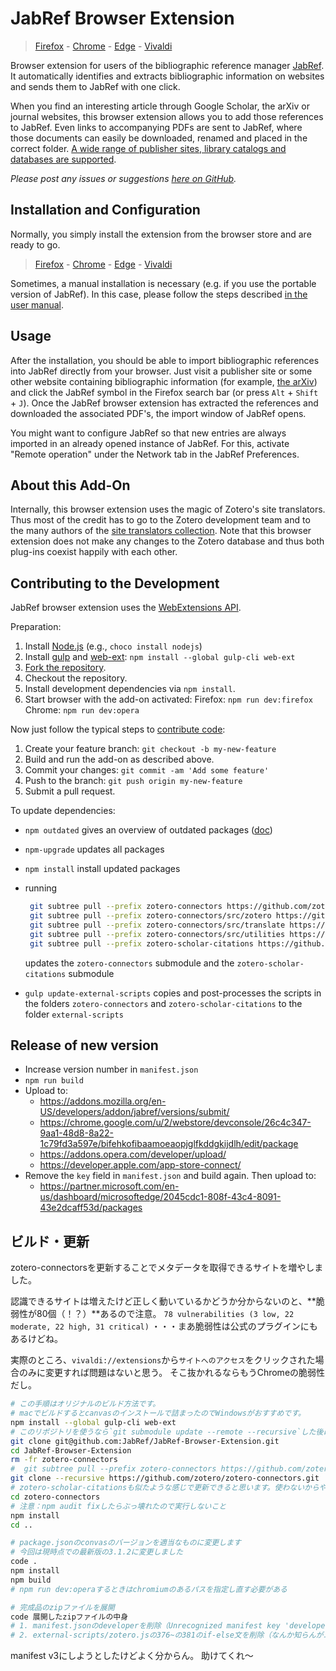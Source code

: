 # JabRef Browser Extension

> [Firefox](https://addons.mozilla.org/en-US/firefox/addon/jabref/?src=external-github) -  [Chrome](https://chrome.google.com/webstore/detail/jabref-browser-extension/bifehkofibaamoeaopjglfkddgkijdlh) - [Edge](https://microsoftedge.microsoft.com/addons/detail/pgkajmkfgbehiomipedjhoddkejohfna) - [Vivaldi](https://chrome.google.com/webstore/detail/jabref-browser-extension/bifehkofibaamoeaopjglfkddgkijdlh)

Browser extension for users of the bibliographic reference manager [JabRef](https://www.jabref.org/).
It automatically identifies and extracts bibliographic information on websites and sends them to JabRef with one click.

When you find an interesting article through Google Scholar, the arXiv or journal websites, this browser extension allows you to add those references to JabRef.
Even links to accompanying PDFs are sent to JabRef, where those documents can easily be downloaded, renamed and placed in the correct folder.
[A wide range of publisher sites, library catalogs and databases are supported](https://www.zotero.org/support/translators).

_Please post any issues or suggestions [here on GitHub](https://github.com/JabRef/JabRef-Browser-Extension/issues)._

## Installation and Configuration

Normally, you simply install the extension from the browser store and are ready to go.
> [Firefox](https://addons.mozilla.org/en-US/firefox/addon/jabref/?src=external-github) -  [Chrome](https://chrome.google.com/webstore/detail/jabref-browser-extension/bifehkofibaamoeaopjglfkddgkijdlh) - [Edge](https://microsoftedge.microsoft.com/addons/detail/pgkajmkfgbehiomipedjhoddkejohfna) - [Vivaldi](https://chrome.google.com/webstore/detail/jabref-browser-extension/bifehkofibaamoeaopjglfkddgkijdlh)

Sometimes, a manual installation is necessary (e.g. if you use the portable version of JabRef). In this case, please follow the steps described [in the user manual](https://docs.jabref.org/import-export/import/jabref-browser-extension).

## Usage

After the installation, you should be able to import bibliographic references into JabRef directly from your browser.
Just visit a publisher site or some other website containing bibliographic information (for example, [the arXiv](http://arxiv.org/list/gr-qc/pastweek?skip=0&show=5)) and click the JabRef symbol in the Firefox search bar (or press `Alt` + `Shift` + `J`).
Once the JabRef browser extension has extracted the references and downloaded the associated PDF's, the import window of JabRef opens.

You might want to configure JabRef so that new entries are always imported in an already opened instance of JabRef.
For this, activate "Remote operation" under the Network tab in the JabRef Preferences.

## About this Add-On

Internally, this browser extension uses the magic of Zotero's site translators.
Thus most of the credit has to go to the Zotero development team and to the many authors of the [site translators collection](https://github.com/zotero/translators).
Note that this browser extension does not make any changes to the Zotero database and thus both plug-ins coexist happily with each other.

## Contributing to the Development

JabRef browser extension uses the [WebExtensions API](https://developer.mozilla.org/en-US/Add-ons/WebExtensions).

Preparation:

1. Install [Node.js](https://nodejs.org) (e.g., `choco install nodejs`)
2. Install [gulp](https://gulpjs.com/) and [web-ext](https://developer.mozilla.org/en-US/Add-ons/WebExtensions/Getting_started_with_web-ext): `npm install --global gulp-cli web-ext`
3. [Fork the repository](https://help.github.com/articles/fork-a-repo/).
4. Checkout the repository.
5. Install development dependencies via `npm install`.
6. Start browser with the add-on activated:
   Firefox: `npm run dev:firefox`
   Chrome: `npm run dev:opera`

Now just follow the typical steps to [contribute code](https://guides.github.com/activities/contributing-to-open-source/#contributing):

1. Create your feature branch: `git checkout -b my-new-feature`
2. Build and run the add-on as described above.
3. Commit your changes: `git commit -am 'Add some feature'`
4. Push to the branch: `git push origin my-new-feature`
5. Submit a pull request.

To update dependencies:

- `npm outdated` gives an overview of outdated packages ([doc](https://docs.npmjs.com/cli/outdated))
- `npm-upgrade` updates all packages
- `npm install` install updated packages
- running

  ```sh
   git subtree pull --prefix zotero-connectors https://github.com/zotero/zotero-connectors.git master --squash
   git subtree pull --prefix zotero-connectors/src/zotero https://github.com/zotero/zotero.git master --squash
   git subtree pull --prefix zotero-connectors/src/translate https://github.com/zotero/translate.git master --squash
   git subtree pull --prefix zotero-connectors/src/utilities https://github.com/zotero/utilities.git master --squash
   git subtree pull --prefix zotero-scholar-citations https://github.com/MaxKuehn/zotero-scholar-citations.git master --squash
  ```

  updates the `zotero-connectors` submodule and the `zotero-scholar-citations` submodule  

- `gulp update-external-scripts` copies and post-processes the scripts in the folders `zotero-connectors` and `zotero-scholar-citations` to the folder `external-scripts`

## Release of new version

- Increase version number in `manifest.json`
- `npm run build`
- Upload to:
  - <https://addons.mozilla.org/en-US/developers/addon/jabref/versions/submit/>
  - <https://chrome.google.com/u/2/webstore/devconsole/26c4c347-9aa1-48d8-8a22-1c79fd3a597e/bifehkofibaamoeaopjglfkddgkijdlh/edit/package>
  - <https://addons.opera.com/developer/upload/>
  - <https://developer.apple.com/app-store-connect/>
- Remove the `key` field in `manifest.json` and build again. Then upload to:
  - <https://partner.microsoft.com/en-us/dashboard/microsoftedge/2045cdc1-808f-43c4-8091-43e2dcaff53d/packages>

## ビルド・更新

zotero-connectorsを更新することでメタデータを取得できるサイトを増やしました。

認識できるサイトは増えたけど正しく動いているかどうか分からないのと、**脆弱性が80個（！？）**あるので注意。
`78 vulnerabilities (3 low, 22 moderate, 22 high, 31 critical)`
・・・まあ脆弱性は公式のプラグインにもあるけどね。

実際のところ、`vivaldi://extensions`から`サイトへのアクセス`をクリックされた場合のみに変更すれば問題はないと思う。
そこ抜かれるならもうChromeの脆弱性だし。

```sh
# この手順はオリジナルのビルド方法です。
# macでビルドするとcanvasのインストールで詰まったのでWindowsがおすすめです。
npm install --global gulp-cli web-ext
# このリポジトリを使うなら`git submodule update --remote --recursive`した後にcd zotero-connectorsでOK
git clone git@github.com:JabRef/JabRef-Browser-Extension.git
cd JabRef-Browser-Extension
rm -fr zotero-connectors
#  git subtree pull --prefix zotero-connectors https://github.com/zotero/zotero-connectors.git master --squashするとCONFLICTするのでだめ
git clone --recursive https://github.com/zotero/zotero-connectors.git
# zotero-scholar-citationsも似たような感じで更新できると思います。使わないからやってないけど
cd zotero-connectors
# 注意：npm audit fixしたらぶっ壊れたので実行しないこと
npm install
cd ..

# package.jsonのconvasのバージョンを適当なものに変更します
# 今回は現時点での最新版の3.1.2に変更しました
code .
npm install
npm build
# npm run dev:operaするときはchromiumのあるパスを指定し直す必要がある

# 完成品のzipファイルを展開
code 展開したzipファイルの中身
# 1. manifest.jsonのdeveloperを削除（Unrecognized manifest key 'developer'と出る）
# 2. external-scripts/zotero.jsの376~の381のif-else文を削除（なんか知らんがエラー出る。消していいのかどうかは知らない。え？）
```

manifest v3にしようとしたけどよく分からん。
助けてくれ〜
